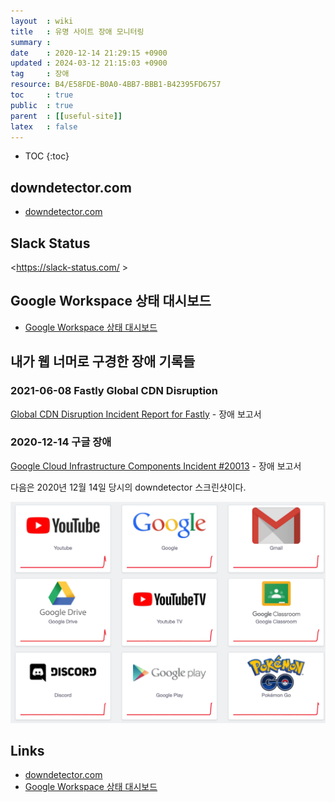 ```yaml
---
layout  : wiki
title   : 유명 사이트 장애 모니터링
summary : 
date    : 2020-12-14 21:29:15 +0900
updated : 2024-03-12 21:15:03 +0900
tag     : 장애
resource: B4/E58FDE-B0A0-4BB7-BBB1-B42395FD6757
toc     : true
public  : true
parent  : [[useful-site]]
latex   : false
---
```

* TOC
{:toc}

## downdetector.com

- [downdetector.com][downdetector]

## Slack Status

<https://slack-status.com/ >

## Google Workspace 상태 대시보드

- [Google Workspace 상태 대시보드][google-appstatus]

## 내가 웹 너머로 구경한 장애 기록들

### 2021-06-08 Fastly Global CDN Disruption

[Global CDN Disruption Incident Report for Fastly]( https://status.fastly.com/incidents/vpk0ssybt3bj ) - 장애 보고서

### 2020-12-14 구글 장애

[Google Cloud Infrastructure Components Incident #20013]( https://status.cloud.google.com/incident/zall/20013 ) - 장애 보고서

다음은 2020년 12월 14일 당시의 downdetector 스크린샷이다.

![2020-12-14 구글 장애]( /resource/B4/E58FDE-B0A0-4BB7-BBB1-B42395FD6757/102081567-cc8e0800-3e53-11eb-96b6-9fcdb064cddc.png )


## Links

- [downdetector.com][downdetector]
- [Google Workspace 상태 대시보드][google-appstatus]

[google-appstatus]: https://www.google.com/appsstatus#hl=ko&v=status
[downdetector]: https://downdetector.com/

